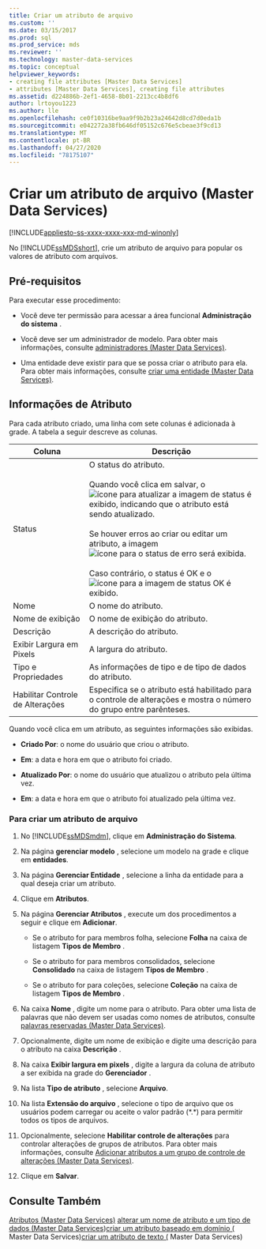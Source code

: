 ```yaml
---
title: Criar um atributo de arquivo
ms.custom: ''
ms.date: 03/15/2017
ms.prod: sql
ms.prod_service: mds
ms.reviewer: ''
ms.technology: master-data-services
ms.topic: conceptual
helpviewer_keywords:
- creating file attributes [Master Data Services]
- attributes [Master Data Services], creating file attributes
ms.assetid: d224886b-2ef1-4658-8b01-2213cc4b8df6
author: lrtoyou1223
ms.author: lle
ms.openlocfilehash: ce0f10316be9aa9f9b2b23a24642d8cd7d0eda1b
ms.sourcegitcommit: e042272a38fb646df05152c676e5cbeae3f9cd13
ms.translationtype: MT
ms.contentlocale: pt-BR
ms.lasthandoff: 04/27/2020
ms.locfileid: "78175107"
---
```

# <a name="create-a-file-attribute-master-data-services"></a>Criar um atributo de arquivo (Master Data Services)

[!INCLUDE[appliesto-ss-xxxx-xxxx-xxx-md-winonly](../includes/appliesto-ss-xxxx-xxxx-xxx-md-winonly.md)]

  No [!INCLUDE[ssMDSshort](../includes/ssmdsshort-md.md)], crie um atributo de arquivo para popular os valores de atributo com arquivos.

## <a name="prerequisites"></a>Pré-requisitos
 Para executar esse procedimento:

-   Você deve ter permissão para acessar a área funcional **Administração do sistema** .

-   Você deve ser um administrador de modelo. Para obter mais informações, consulte [administradores &#40;Master Data Services&#41;](../master-data-services/administrators-master-data-services.md).

-   Uma entidade deve existir para que se possa criar o atributo para ela. Para obter mais informações, consulte [criar uma entidade &#40;Master Data Services&#41;](../master-data-services/create-an-entity-master-data-services.md).

## <a name="attribute-information"></a>Informações de Atributo
 Para cada atributo criado, uma linha com sete colunas é adicionada à grade. A tabela a seguir descreve as colunas.

|Coluna|Descrição|
|------------|-----------------|
|Status|O status do atributo.<br /><br /> Quando você clica em salvar, o ![ícone para atualizar a imagem de status](../master-data-services/media/mds-statusicon-updating.png "Ícone para atualizar o status") é exibido, indicando que o atributo está sendo atualizado.<br /><br /> Se houver erros ao criar ou editar um atributo, a imagem ![ícone para o status de erro](../master-data-services/media/mds-statusicon-error.png "Ícone para status de erro") será exibida.<br /><br /> Caso contrário, o status é OK e o ![ícone para a imagem de status OK](../master-data-services/media/mds-statusicon-ok.png "Ícone para status OK") é exibido.|
|Nome|O nome do atributo.|
|Nome de exibição|O nome de exibição do atributo.|
|Descrição|A descrição do atributo.|
|Exibir Largura em Pixels|A largura do atributo.|
|Tipo e Propriedades|As informações de tipo e de tipo de dados do atributo.|
|Habilitar Controle de Alterações|Especifica se o atributo está habilitado para o controle de alterações e mostra o número do grupo entre parênteses.|

 Quando você clica em um atributo, as seguintes informações são exibidas.

-   **Criado Por**: o nome do usuário que criou o atributo.

-   **Em**: a data e hora em que o atributo foi criado.

-   **Atualizado Por**: o nome do usuário que atualizou o atributo pela última vez.

-   **Em**: a data e hora em que o atributo foi atualizado pela última vez.

### <a name="to-create-a-file-attribute"></a>Para criar um atributo de arquivo

1.  No [!INCLUDE[ssMDSmdm](../includes/ssmdsmdm-md.md)], clique em **Administração do Sistema**.

2.  Na página **gerenciar modelo** , selecione um modelo na grade e clique em **entidades**.

3.  Na página **Gerenciar Entidade** , selecione a linha da entidade para a qual deseja criar um atributo.

4.  Clique em **Atributos**.

5.  Na página **Gerenciar Atributos** , execute um dos procedimentos a seguir e clique em **Adicionar**.

    -   Se o atributo for para membros folha, selecione **Folha** na caixa de listagem **Tipos de Membro** .

    -   Se o atributo for para membros consolidados, selecione **Consolidado** na caixa de listagem **Tipos de Membro** .

    -   Se o atributo for para coleções, selecione **Coleção** na caixa de listagem **Tipos de Membro** .

6.  Na caixa **Nome** , digite um nome para o atributo. Para obter uma lista de palavras que não devem ser usadas como nomes de atributos, consulte [palavras reservadas &#40;Master Data Services&#41;](../master-data-services/reserved-words-master-data-services.md).

7.  Opcionalmente, digite um nome de exibição e digite uma descrição para o atributo na caixa **Descrição** .

8.  Na caixa **Exibir largura em pixels** , digite a largura da coluna de atributo a ser exibida na grade do **Gerenciador** .

9. Na lista **Tipo de atributo** , selecione **Arquivo**.

10. Na lista **Extensão do arquivo** , selecione o tipo de arquivo que os usuários podem carregar ou aceite o valor padrão (*.\*) para permitir todos os tipos de arquivos.

11. Opcionalmente, selecione **Habilitar controle de alterações** para controlar alterações de grupos de atributos. Para obter mais informações, consulte [Adicionar atributos a um grupo de controle de alterações &#40;Master Data Services&#41;](../master-data-services/add-attributes-to-a-change-tracking-group-master-data-services.md).

12. Clique em **Salvar**.

## <a name="see-also"></a>Consulte Também
 [Atributos &#40;Master Data Services&#41;](../master-data-services/attributes-master-data-services.md) [alterar um nome de atributo e um tipo de dados &#40;Master Data Services](../master-data-services/change-an-attribute-name-and-data-type-master-data-services.md)&#41;[criar um atributo baseado em domínio &#40;](../master-data-services/create-a-domain-based-attribute-master-data-services.md) Master Data Services&#41;[criar um atributo de texto &#40;](../master-data-services/create-a-text-attribute-master-data-services.md) Master Data Services&#41;


